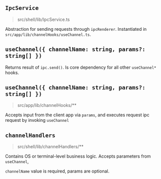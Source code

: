 ## `IpcService`
> src/shell/lib/IpcService.ts

Abstraction for sending requests through `ipcRenderer`. Instantiated in `src/app/lib/channelHooks/useChannel.ts`.

## `useChannel({ channelName: string, params?: string[] })`

Returns result of `ipc.send()`. Is core dependency for all other `useChannel*` hooks.

## `useChannel({ channelName: string, params?: string[] })`
> src/app/lib/channelHooks/**

Accepts input from the client app via `params`, and executes request ipc request by invoking `useChannel`

## `channelHandlers`
> src/shell/lib/channelHandlers/**

Contains OS or terminal-level business logic. Accepts parameters from `useChannel`, 

`channelName` value is required, params are optional.